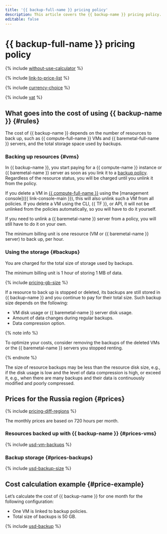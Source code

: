 ```yaml
---
title: '{{ backup-full-name }} pricing policy'
description: This article covers the {{ backup-name }} pricing policy.
editable: false
---
```


# {{ backup-full-name }} pricing policy


{% include [without-use-calculator](../_includes/pricing/without-use-calculator.md) %}

{% include [link-to-price-list](../_includes/pricing/link-to-price-list.md) %}

{% include [currency-choice](../_includes/pricing/currency-choice.md) %}

{% include [vat](../_includes/vat.md) %}

## What goes into the cost of using {{ backup-name }} {#rules}

The cost of {{ backup-name }} depends on the number of resources to back up, such as {{ compute-full-name }} VMs and {{ baremetal-full-name }} servers, and the total storage space used by backups.

### Backing up resources {#vms}

In {{ backup-name }}, you start paying for a {{ compute-name }} instance or {{ baremetal-name }} server as soon as you link it to a [backup policy](./concepts/policy.md). Regardless of the resource status, you will be charged until you unlink it from the policy.

If you delete a VM in [{{ compute-full-name }}](../compute/) using the [management console]({{ link-console-main }}), this will also unlink such a VM from all policies. If you delete a VM using the CLI, {{ TF }}, or API, it will not be unlinked from the policies automatically, so you will have to do it yourself.

If you need to unlink a {{ baremetal-name }} server from a policy, you will still have to do it on your own.

The minimum billing unit is one resource (VM or {{ baremetal-name }} server) to back up, per hour.

### Using the storage {#backups}

You are charged for the total size of storage used by backups.

The minimum billing unit is 1 hour of storing 1 MB of data.

{% include [pricing-gb-size](../_includes/pricing-gb-size.md) %}

If a resource to back up is stopped or deleted, its backups are still stored in {{ backup-name }} and you continue to pay for their total size. Such backup size depends on the following:
* VM disk usage or {{ baremetal-name }} server disk usage.
* Amount of data changes during regular backups.
* Data compression option.

{% note info %}

To optimize your costs, consider removing the backups of the deleted VMs or the {{ baremetal-name }} servers you stopped renting.

{% endnote %}

The size of resource backups may be less than the resource disk size, e.g., if the disk usage is low and the level of data compression is high, or exceed it, e.g., when there are many backups and their data is continuously modified and poorly compressed.



## Prices for the Russia region {#prices}



{% include [pricing-diff-regions](../_includes/pricing-diff-regions.md) %}

The monthly prices are based on 720 hours per month.

### Resources backed up with {{ backup-name }} {#prices-vms}




{% include [usd-vm-backups](../_pricing/backup/usd-vm-backups.md) %}


### Backup storage {#prices-backups}




{% include [usd-backup-size](../_pricing/backup/usd-backup-size.md) %}


## Cost calculation example {#price-example}

Let’s calculate the cost of {{ backup-name }} for one month for the following configuration:
* One VM is linked to backup policies.
* Total size of backups is 50 GB.




{% include [usd-backup](../_pricing_examples/backup/usd.md) %}

